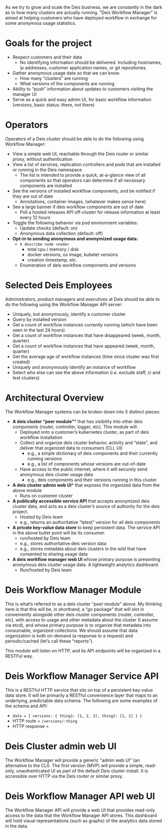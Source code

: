 As we try to grow and scale the Deis business, we are constantly in the dark as to how many clusters are actually running. “Deis Workflow Manager” is aimed at helping customers who have deployed workflow in exchange for some anonymous usage statistics.

# Goals for the project

- Respect customers and their data
  - No identifying information should be delivered. Including hostnames, ip addresses, customer application names, or git repositories.
- Gather anonymous usage data so that we can know
  - How many “clusters” are running
  - What versions of the components are running
- Ability to “push” information about updates to customers visiting the manager UI
- Serve as a quick and easy admin UI, for basic workflow information (versions, basic status: there, not there)

# Operators

Operators of a Deis cluster should be able to do the following using Workflow Manager:

- View a simple web UI, reachable through the Deis router or similar proxy, without authentication
- View a list of services, replication controllers and pods that are installed or running in the Deis namespace
  - The list is intended to provide a quick, at-a-glance view of all components so that operators can determine if all necessary components are installed
- See the versions of installed workflow components, and be notified if they are out of date
  - Annotations, container images, (whatever makes sense here)
- See a large banner if deis workflow components are out of date
  - Poll a hosted releases API off-cluster for release information at least every 12 hours
- Toggle the following behavior via pod environment variables:
  - Update checks (default: on)
  - Anonymous data collection (default: off)
- **Opt-in to sending anonymous and anonymized usage data:**
  - `k describe node <node>`
    - total cpu / memory / disk
    - docker versions, os image, kubelet versions
    - creation timestamp, etc.
  - Enumeration of deis workflow components and versions

# Selected Deis Employees

Administrators, product managers and executives at Deis should be able to do the following using the Workflow Manager API server:

- Uniquely, but anonymously, identify a customer cluster
- Query by installed version
- Get a count of workflow instances currently running (which have been seen in the last 24 hours)
- Get a count of workflow instances that have disappeared (week, month, quarter)
- Get a count of workflow instances that have appeared (week, month, quarter)
- Get the average age of workflow instances (time since cluster was first created)
- Uniquely and anonymously identify an instance of workflow
- Select who else can see the above information (i.e. exclude staff, ci and test clusters)

# Architectural Overview

The Workflow Manager systems can be broken down into 5 distinct pieces:

- **A deis cluster “peer module”*** that has visibility into other deis components (router, controller, logger, etc). This module will:
  - Deployed onto a customer’s kubernetes cluster, as part of deis workflow installation
  - Collect and organize deis cluster behavior, activity and  “state”, and deliver that organized data to consumers (CLI, UI)
    - e.g., a simple dictionary of deis components and their currently running versions
    - e.g., a list of components whose versions are out-of-date
  - Have access to the public internet, where it will securely send anonymous deis cluster usage data
    - e.g., deis components and their versions running in this cluster
- **A deis cluster admin web UI*** that exposes the organized data from the above module
  - Runs on customer cluster
- **A publically accessible service API** that accepts anonymized deis cluster data, and acts as a deis cluster’s source of authority for the deis project.
  - Hosted by Deis team
  - e.g., returns an authoritative “latest” version for all deis components
- **A private key-value data store** to keep persistent data. The service API in the above bullet point will be its consumer.
  - run/hosted by Deis team
  - e.g., stores authoritative deis version data
  - e.g., stores metadata about deis clusters in the wild that have consented to sharing usage data
- **A deis workflow manager web UI** whose primary purpose is presenting anonymous deis cluster usage data. A lightweight analytics dashboard.
  - Run/hosted by Deis team

# Deis Workflow Manager Module

This is what’s referred to as a deis cluster “_peer module_” above. My thinking here is that this will be, in shorthand, a “go package” that will slot in conveniently alongside other deis cluster components (router, controller, etc), with access to usage and other metadata about the cluster (I assume via etcd), and whose primary purpose is to organize that metadata into consumable, organized collections. We should assume that data organization is both on-demand (a response to a request) and periodic/cached (let’s call these “reports”).

This module will listen on HTTP, and its API endpoints will be organized in a RESTFul way.

# Deis Workflow Manager Service API

This is a RESTful HTTP service that sits on top of a persistent key-value data store. It will be primarily a RESTful convenience layer that maps to an underlying, predictable data schema. The following are some examples of the schema and API:

- `data = { versions: { thing1: [1, 2, 3], thing2: [1, 2] } }`
- HTTP route = `/versions/:thing`
- HTTP response = <a JSON array>


# Deis Cluster admin web UI

The Workflow Manager will provide a generic “admin web UI” (an alternative to the CLI). The first version (MVP) will provide a simple, read-only, unauthenticated UI as part of the default Deis cluster install. It is accessible over HTTP via the Deis router or similar proxy.

# Deis Workflow Manager API web UI

The Workflow Manager API will provide a web UI that provides read-only access to the data that the Workflow Manager API stores. This dashboard will hold visual representations (such as graphs) of the analytics data stored in the data.
